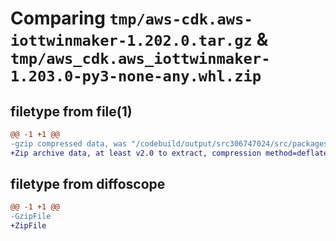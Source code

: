 # Comparing `tmp/aws-cdk.aws-iottwinmaker-1.202.0.tar.gz` & `tmp/aws_cdk.aws_iottwinmaker-1.203.0-py3-none-any.whl.zip`

## filetype from file(1)

```diff
@@ -1 +1 @@
-gzip compressed data, was "/codebuild/output/src306747024/src/packages/@aws-cdk/aws-iottwinmaker/dist/python/aws-cdk.aws-iottwinmaker-1.202.0.tar", last modified: Fri May 19 23:12:45 2023, max compression
+Zip archive data, at least v2.0 to extract, compression method=deflate
```

## filetype from diffoscope

```diff
@@ -1 +1 @@
-GzipFile
+ZipFile
```

